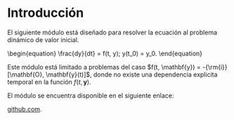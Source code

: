 # Introducción 

El siguiente módulo está diseñado para resolver la ecuación al problema dinámico de valor inicial. 

\begin{equation}
\frac{dy}{dt} = f(t, y);        y(t_0) = y_0.
\end{equation}

Este módulo está limitado a problemas del caso $f(t, \mathbf{y}) = -{\rm{i}} [\mathbf{O}, \mathbf{y}(t)]$, donde no existe una dependencia explicita temporal en la función $f(t, \mathbf{y})$.

El módulo se encuentra disponible en el siguiente enlace:

[github.com](https://github.com/ManzaLord/RK4).
